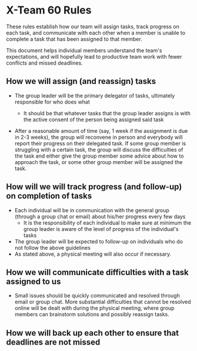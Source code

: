 # X-Team 60 Rules

These rules establish how our team will assign tasks,
track progress on each task, and communicate with each other 
when a member is unable to complete a task that has been assigned to that member.

This document helps individual members understand the team's expectations,
and will hopefully lead to productive team work with fewer conflicts
and missed deadlines.

## How we will assign (and reassign) tasks
* The group leader will be the primary delegator of tasks, ultimately responsible for who does what
  * It should be that whatever tasks that the group leader assigns is with the active consent of the person being assigned said task

* After a reasonable amount of time (say, 1 week if the assignment is due in 2-3 weeks), the group will reconvene in person and everybody will report their progress on their delegated task. If some group member is struggling with a certain task, the group will discuss the difficulties of the task and either give the group member some advice about how to approach the task, or some other group member will be assigned the task. 
## How will we will track progress (and follow-up) on completion of tasks
* Each individual will be in communication with the general group (through a group chat or email) about his/her progress every few days
  * It is the responsibility of each individual to make sure at minimum the group leader is aware of the level of progress of the individual's tasks
* The group leader will be expected to follow-up on individuals who do not follow the above guidelines
* As stated above, a physical meeting will also occur if necessary. 

## How we will communicate difficulties with a task assigned to us
* Small issues should be quickly communicated and resolved through email or group chat. More substantial difficulties that cannot be resolved online will be dealt with during the physical meeting, where group members can brainstorm solutions and possibly reassign tasks. 


## How we will back up each other to ensure that deadlines are not missed





